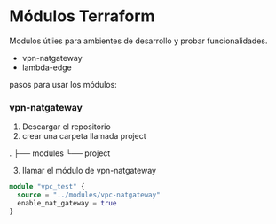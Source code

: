 # Módulos Terraform
Modulos útlies para ambientes de desarrollo y probar funcionalidades.

- vpn-natgateway
- lambda-edge

pasos para usar los módulos: 

### vpn-natgateway

1. Descargar el repositorio
2. crear una carpeta llamada project

.
├── modules
└── project

3. llamar el módulo de vpn-natgateway

```tf
module "vpc_test" {
  source = "../modules/vpc-natgateway"
  enable_nat_gateway = true
}
```
